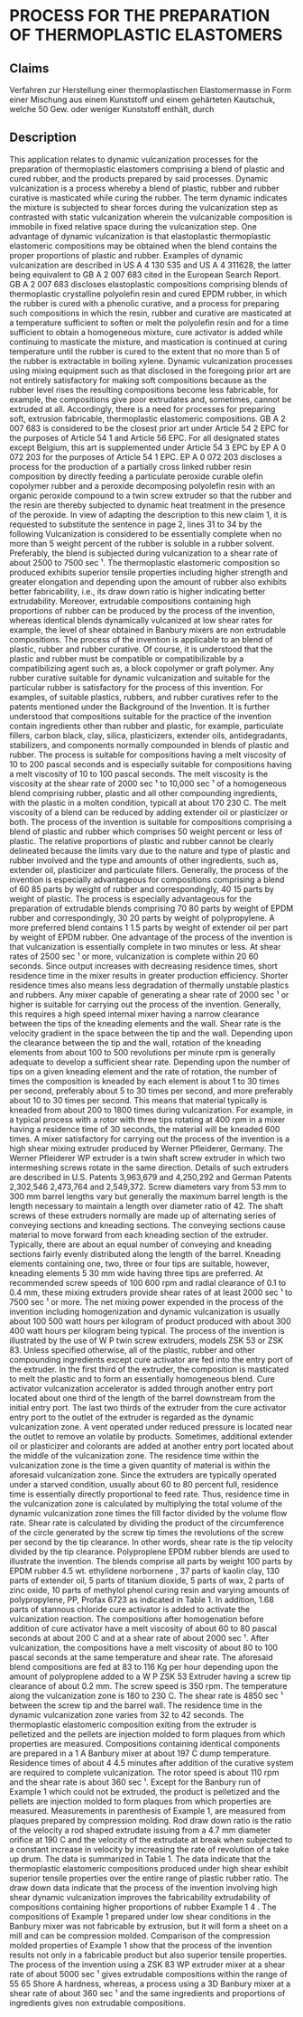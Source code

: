 # PROCESS FOR THE PREPARATION OF THERMOPLASTIC ELASTOMERS

## Claims
Verfahren zur Herstellung einer thermoplastischen Elastomermasse in Form einer Mischung aus einem Kunststoff und einem gehärteten Kautschuk, welche 50 Gew. oder weniger Kunststoff enthält, durch

## Description
This application relates to dynamic vulcanization processes for the preparation of thermoplastic elastomers comprising a blend of plastic and cured rubber, and the products prepared by said processes. Dynamic vulcanization is a process whereby a blend of plastic, rubber and rubber curative is masticated while curing the rubber. The term dynamic indicates the mixture is subjected to shear forces during the vulcanization step as contrasted with static vulcanization wherein the vulcanizable composition is immobile in fixed relative space during the vulcanization step. One advantage of dynamic vulcanization is that elastoplastic thermoplastic elastomeric compositions may be obtained when the blend contains the proper proportions of plastic and rubber. Examples of dynamic vulcanization are described in US A 4 130 535 and US A 4 311628, the latter being equivalent to GB A 2 007 683 cited in the European Search Report. GB A 2 007 683 discloses elastoplastic compositions comprising blends of thermoplastic crystalline polyolefin resin and cured EPDM rubber, in which the rubber is cured with a phenolic curative, and a process for preparing such compositions in which the resin, rubber and curative are masticated at a temperature sufficient to soften or melt the polyolefin resin and for a time sufficient to obtain a homogeneous mixture, cure activator is added while continuing to masticate the mixture, and mastication is continued at curing temperature until the rubber is cured to the extent that no more than 5 of the rubber is extractable in boiling xylene. Dynamic vulcanization processes using mixing equipment such as that disclosed in the foregoing prior art are not entirely satisfactory for making soft compositions because as the rubber level rises the resulting compositions become less fabricable, for example, the compositions give poor extrudates and, sometimes, cannot be extruded at all. Accordingly, there is a need for processes for preparing soft, extrusion fabricable, thermoplastic elastomeric compositions. GB A 2 007 683 is considered to be the closest prior art under Article 54 2 EPC for the purposes of Article 54 1 and Article 56 EPC. For all designated states except Belgium, this art is supplemented under Article 54 3 EPC by EP A 0 072 203 for the purposes of Article 54 1 EPC. EP A 0 072 203 discloses a process for the production of a partially cross linked rubber resin composition by directly feeding a particulate peroxide curable olefin copolymer rubber and a peroxide decomposing polyolefin resin with an organic peroxide compound to a twin screw extruder so that the rubber and the resin are thereby subjected to dynamic heat treatment in the presence of the peroxide. In view of adapting the description to this new claim 1, it is requested to substitute the sentence in page 2, lines 31 to 34 by the following Vulcanization is considered to be essentially complete when no more than 5 weight percent of the rubber is soluble in a rubber solvent. Preferably, the blend is subjected during vulcanization to a shear rate of about 2500 to 7500 sec ¹. The thermoplastic elastomeric composition so produced exhibits superior tensile properties including higher strength and greater elongation and depending upon the amount of rubber also exhibits better fabricability, i.e., its draw down ratio is higher indicating better extrudability. Moreover, extrudable compositions containing high proportions of rubber can be produced by the process of the invention, whereas identical blends dynamically vulcanized at low shear rates for example, the level of shear obtained in Banbury mixers are non extrudable compositions. The process of the invention is applicable to an blend of plastic, rubber and rubber curative. Of course, it is understood that the plastic and rubber must be compatible or compatibilizable by a compatibilizing agent such as, a block copolymer or graft polymer. Any rubber curative suitable for dynamic vulcanization and suitable for the particular rubber is satisfactory for the process of this invention. For examples, of suitable plastics, rubbers, and rubber curatives refer to the patents mentioned under the Background of the Invention. It is further understood that compositions suitable for the practice of the invention contain ingredients other than rubber and plastic, for example, particulate fillers, carbon black, clay, silica, plasticizers, extender oils, antidegradants, stabilizers, and components normally compounded in blends of plastic and rubber. The process is suitable for compositions having a melt viscosity of 10 to 200 pascal seconds and is especially suitable for compositions having a melt viscosity of 10 to 100 pascal seconds. The melt viscosity is the viscosity at the shear rate of 2000 sec ¹ to 10,000 sec ¹ of a homogeneous blend comprising rubber, plastic and all other compounding ingredients, with the plastic in a molten condition, typicall at about 170 230 C. The melt viscosity of a blend can be reduced by adding extender oil or plasticizer or both. The process of the invention is suitable for compositions comprising a blend of plastic and rubber which comprises 50 weight percent or less of plastic. The relative proportions of plastic and rubber cannot be clearly delineated because the limits vary due to the nature and type of plastic and rubber involved and the type and amounts of other ingredients, such as, extender oil, plasticizer and particulate fillers. Generally, the process of the invention is especially advantageous for compositions comprising a blend of 60 85 parts by weight of rubber and correspondingly, 40 15 parts by weight of plastic. The process is especially advantageous for the preparation of extrudable blends comprising 70 80 parts by weight of EPDM rubber and correspondingly, 30 20 parts by weight of polypropylene. A more preferred blend contains 1 1.5 parts by weight of extender oil per part by weight of EPDM rubber. One advantage of the process of the invention is that vulcanization is essentially complete in two minutes or less. At shear rates of 2500 sec ¹ or more, vulcanization is complete within 20 60 seconds. Since output increases with decreasing residence times, short residence time in the mixer results in greater production efficiency. Shorter residence times also means less degradation of thermally unstable plastics and rubbers. Any mixer capable of generating a shear rate of 2000 sec ¹ or higher is suitable for carrying out the process of the invention. Generally, this requires a high speed internal mixer having a narrow clearance between the tips of the kneading elements and the wall. Shear rate is the velocity gradient in the space between the tip and the wall. Depending upon the clearance between the tip and the wall, rotation of the kneading elements from about 100 to 500 revolutions per minute rpm is generally adequate to develop a sufficient shear rate. Depending upon the number of tips on a given kneading element and the rate of rotation, the number of times the composition is kneaded by each element is about 1 to 30 times per second, preferably about 5 to 30 times per second, and more preferably about 10 to 30 times per second. This means that material typically is kneaded from about 200 to 1800 times during vulcanization. For example, in a typical process with a rotor with three tips rotating at 400 rpm in a mixer having a residence time of 30 seconds, the material will be kneaded 600 times. A mixer satisfactory for carrying out the process of the invention is a high shear mixing extruder produced by Werner Pfleiderer, Germany. The Werner Pfleiderer WP extruder is a twin shaft screw extruder in which two intermeshing screws rotate in the same direction. Details of such extruders are described in U.S. Patents 3,963,679 and 4,250,292 and German Patents 2,302,546 2,473,764 and 2,549,372. Screw diameters vary from 53 mm to 300 mm barrel lengths vary but generally the maximum barrel length is the length necessary to maintain a length over diameter ratio of 42. The shaft screws of these extruders normally are made up of alternating series of conveying sections and kneading sections. The conveying sections cause material to move forward from each kneading section of the extruder. Typically, there are about an equal number of conveying and kneading sections fairly evenly distributed along the length of the barrel. Kneading elements containing one, two, three or four tips are suitable, however, kneading elements 5 30 mm wide having three tips are preferred. At recommended screw speeds of 100 600 rpm and radial clearance of 0.1 to 0.4 mm, these mixing extruders provide shear rates of at least 2000 sec ¹ to 7500 sec ¹ or more. The net mixing power expended in the process of the invention including homogenization and dynamic vulcanization is usually about 100 500 watt hours per kilogram of product produced with about 300 400 watt hours per kilogram being typical. The process of the invention is illustrated by the use of W P twin screw extruders, models ZSK 53 or ZSK 83. Unless specified otherwise, all of the plastic, rubber and other compounding ingredients except cure activator are fed into the entry port of the extruder. In the first third of the extruder, the composition is masticated to melt the plastic and to form an essentially homogeneous blend. Cure activator vulcanization accelerator is added through another entry port located about one third of the length of the barrel downstream from the initial entry port. The last two thirds of the extruder from the cure activator entry port to the outlet of the extruder is regarded as the dynamic vulcanization zone. A vent operated under reduced pressure is located near the outlet to remove an volatile by products. Sometimes, additional extender oil or plasticizer and colorants are added at another entry port located about the middle of the vulcanization zone. The residence time within the vulcanization zone is the time a given quantity of material is within the aforesaid vulcanization zone. Since the extruders are typically operated under a starved condition, usually about 60 to 80 percent full, residence time is essentially directly proportional to feed rate. Thus, residence time in the vulcanization zone is calculated by multiplying the total volume of the dynamic vulcanization zone times the fill factor divided by the volume flow rate. Shear rate is calculated by dividing the product of the circumference of the circle generated by the screw tip times the revolutions of the screw per second by the tip clearance. In other words, shear rate is the tip velocity divided by the tip clearance. Polyproplene EPDM rubber blends are used to illustrate the invention. The blends comprise all parts by weight 100 parts by EPDM rubber 4.5 wt. ethylidene norbornene , 37 parts of kaolin clay, 130 parts of extender oil, 5 parts of titanium dioxide, 5 parts of wax, 2 parts of zinc oxide, 10 parts of methylol phenol curing resin and varying amounts of polypropylene, PP, Profax 6723 as indicated in Table 1. In addition, 1.68 parts of stannous chloride cure activator is added to activate the vulcanization reaction. The compositions after homogenation before addition of cure activator have a melt viscosity of about 60 to 80 pascal seconds at about 200 C and at a shear rate of about 2000 sec ¹. After vulcanization, the compositions have a melt viscosity of about 80 to 100 pascal seconds at the same temperature and shear rate. The aforesaid blend compositions are fed at 83 to 116 Kg per hour depending upon the amount of polyproplene added to a W P ZSK 53 Extruder having a screw tip clearance of about 0.2 mm. The screw speed is 350 rpm. The temperature along the vulcanization zone is 180 to 230 C. The shear rate is 4850 sec ¹ between the screw tip and the barrel wall. The residence time in the dynamic vulcanization zone varies from 32 to 42 seconds. The thermoplastic elastomeric composition exiting from the extruder is pelletized and the pellets are injection molded to form plaques from which properties are measured. Compositions containing identical components are prepared in a 1 A Banbury mixer at about 197 C dump temperature. Residence times of about 4 4.5 minutes after addition of the curative system are required to complete vulcanization. The rotor speed is about 110 rpm and the shear rate is about 360 sec ¹. Except for the Banbury run of Example 1 which could not be extruded, the product is pelletized and the pellets are injection molded to form plaques from which properties are measured. Measurements in parenthesis of Example 1, are measured from plaques prepared by compression molding. Rod draw down ratio is the ratio of the velocity a rod shaped extrudate issuing from a 4.7 mm diameter orifice at 190 C and the velocity of the extrudate at break when subjected to a constant increase in velocity by increasing the rate of revolution of a take up drum. The data is summarized in Table 1. The data indicate that the thermoplastic elastomeric compositions produced under high shear exhibit superior tensile properties over the entire range of plastic rubber ratio. The draw down data indicate that the process of the invention involving high shear dynamic vulcanization improves the fabricability extrudability of compositions containing higher proportions of rubber Example 1 4 . The compositions of Example 1 prepared under low shear conditions in the Banbury mixer was not fabricable by extrusion, but it will form a sheet on a mill and can be compression molded. Comparison of the compression molded properties of Example 1 show that the process of the invention results not only in a fabricable product but also superior tensile properties. The process of the invention using a ZSK 83 WP extruder mixer at a shear rate of about 5000 sec ¹ gives extrudable compositions within the range of 55 65 Shore A hardness, whereas, a process using a 3D Banbury mixer at a shear rate of about 360 sec ¹ and the same ingredients and proportions of ingredients gives non extrudable compositions.